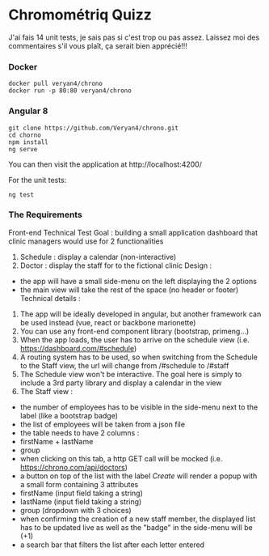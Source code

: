 # Chromométriq Quizz

J'ai fais 14 unit tests, je sais pas si c'est trop ou pas assez. Laissez moi des commentaires s'il vous plaît, ça serait bien apprécié!!!


### Docker

```
docker pull veryan4/chrono
docker run -p 80:80 veryan4/chrono
```


### Angular 8

```
git clone https://github.com/Veryan4/chrono.git
cd chorno
npm install
ng serve
```

You can then visit the application at http://localhost:4200/

For the unit tests:

```
ng test
```


### The Requirements

Front-end Technical Test 
Goal : building a small application dashboard that clinic managers 
would use for 2 functionalities 
1. Schedule : display a calendar (non-interactive) 
2. Doctor : display the staff for to the fictional clinic 
Design : 
- the app will have a small side-menu on the left displaying the 2 
options 
- the main view will take the rest of the space (no header or footer) 
Technical details : 
1. The app will be ideally developed in angular, but another 
framework can be used instead (vue, react or backbone marionette) 
2. You can use any front-end component library (bootstrap, 
primeng...) 
3. When the app loads, the user has to arrive on the schedule view 
(i.e. https://dashboard.com/#schedule) 
4. A routing system has to be used, so when switching from the 
Schedule to the Staff view, the url will change from /#schedule to /#staff 
5. The Schedule view won't be interactive. The goal here is simply to 
include a 3rd party library and display a calendar in the view 
6. The Staff view : 
- the number of employees has to be visible in the side-menu next 
to the label (like a bootstrap badge) 
- the list of employees will be taken from a json file 
- the table needs to have 2 columns : 
- firstName + lastName 
- group 
- when clicking on this tab, a http GET call will be mocked (i.e. 
https://chrono.com/api/doctors) 
- a button on top of the list with the label *Create* will render a 
popup with a small form containing 3 attributes 
- firstName (input field taking a string) 
- lastName (input field taking a string) 
- group (dropdown with 3 choices) 
- when confirming the creation of a new staff member, the 
displayed list has to be updated live as well as the "badge" in the 
side-menu will be (+1) 
- a search bar that filters the list after each letter entered 